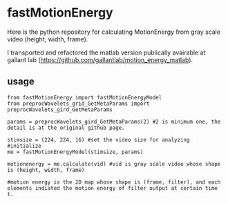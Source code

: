 # fastMotionEnergy

Here is the python repository for calculating MotionEnergy from gray scale video (height, width, frame).

I transported and refactored the matlab version publically avairable at gallant lab (https://github.com/gallantlab/motion_energy_matlab).


## usage
```
from fastMotionEnergy import fastMotionEnergyModel
from preprocWavelets_grid_GetMetaParams import preprocWavelets_gird_GetMetaParams

params = preprocWavelets_gird_GetMetaParams(2) #2 is minimum one, the detail is at the original github page.

stimsize = (224, 224, 16) #set the video size for analyzing
#initialize
me = fastMotionEnergyModel(stimsize, params)

motionenergy = me.calculate(vid) #vid is gray scale video whose shape is (height, width, frame)

#motion energy is the 2D map whose shape is (frame, filter), and each elements indiated the motion energy of filter output at certain time t.
```

